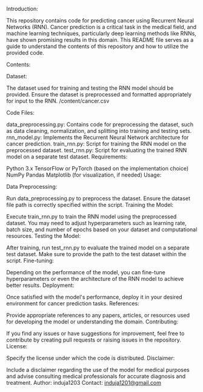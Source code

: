 Introduction:

This repository contains code for predicting cancer using Recurrent Neural Networks (RNN). Cancer prediction is a critical task in the medical field, and machine learning techniques, particularly deep learning methods like RNNs, have shown promising results in this domain. This README file serves as a guide to understand the contents of this repository and how to utilize the provided code.

Contents:

Dataset:

The dataset used for training and testing the RNN model should be provided. Ensure the dataset is preprocessed and formatted appropriately for input to the RNN.
/content/cancer.csv


Code Files:

data_preprocessing.py: Contains code for preprocessing the dataset, such as data cleaning, normalization, and splitting into training and testing sets.
rnn_model.py: Implements the Recurrent Neural Network architecture for cancer prediction.
train_rnn.py: Script for training the RNN model on the preprocessed dataset.
test_rnn.py: Script for evaluating the trained RNN model on a separate test dataset.
Requirements:

Python 3.x
TensorFlow or PyTorch (based on the implementation choice)
NumPy
Pandas
Matplotlib (for visualization, if needed)
Usage:

Data Preprocessing:

Run data_preprocessing.py to preprocess the dataset. Ensure the dataset file path is correctly specified within the script.
Training the Model:

Execute train_rnn.py to train the RNN model using the preprocessed dataset. You may need to adjust hyperparameters such as learning rate, batch size, and number of epochs based on your dataset and computational resources.
Testing the Model:

After training, run test_rnn.py to evaluate the trained model on a separate test dataset. Make sure to provide the path to the test dataset within the script.
Fine-tuning:

Depending on the performance of the model, you can fine-tune hyperparameters or even the architecture of the RNN model to achieve better results.
Deployment:

Once satisfied with the model's performance, deploy it in your desired environment for cancer prediction tasks.
References:

Provide appropriate references to any papers, articles, or resources used for developing the model or understanding the domain.
Contributing:

If you find any issues or have suggestions for improvement, feel free to contribute by creating pull requests or raising issues in the repository.
License:

Specify the license under which the code is distributed.
Disclaimer:

Include a disclaimer regarding the use of the model for medical purposes and advise consulting medical professionals for accurate diagnosis and treatment.
Author:
induja1203
Contact: 
induja1201@gmail.com

